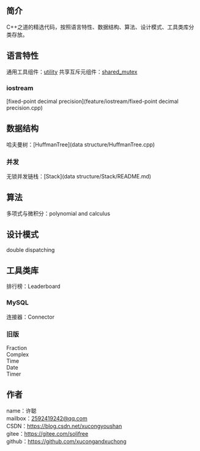 ## 简介
C++之道的精选代码，按照语言特性、数据结构、算法、设计模式、工具类库分类存放。

## 语言特性
通用工具组件：[utility](feature/utility/README.md)
共享互斥元组件：[shared_mutex](feature/shared_mutex/README.md)
### iostream
[fixed-point decimal precision](feature/iostream/fixed-point decimal precision.cpp)

## 数据结构
哈夫曼树：[HuffmanTree](data structure/HuffmanTree.cpp)
### 并发
无锁并发链栈：[Stack](data structure/Stack/README.md)

## 算法
多项式与微积分：polynomial and calculus

## 设计模式
double dispatching

## 工具类库
排行榜：Leaderboard
### MySQL
连接器：Connector
### 旧版
Fraction  
Complex  
Time  
Date  
Timer

## 作者
name：许聪  
mailbox：2592419242@qq.com  
CSDN：https://blog.csdn.net/xucongyoushan  
gitee：https://gitee.com/solifree  
github：https://github.com/xucongandxuchong
